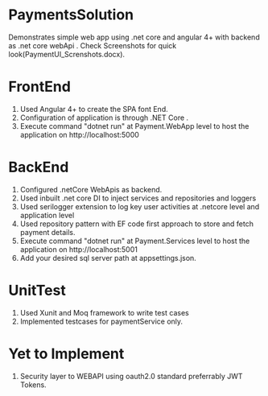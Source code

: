 # PaymentsSolution
Demonstrates simple web app using .net core  and angular 4+ with backend as .net core webApi . Check Screenshots for quick look(PaymentUI_Screnshots.docx).
# FrontEnd
1. Used Angular 4+ to create the SPA font End.
2. Configuration of application is through .NET Core .
3. Execute command "dotnet run" at Payment.WebApp level to host the application on http://localhost:5000
# BackEnd
1. Configured .netCore WebApis as backend.
2. Used inbuilt .net core DI to inject services and repositories and loggers
3. Used serilogger extension to log key user activities at .netcore level and application level
4. Used repository pattern with EF code first approach to store and fetch payment details.
5. Execute command "dotnet run" at Payment.Services level to host the application on http://localhost:5001
6. Add your desired sql server path at appsettings.json.
# UnitTest
1. Used Xunit and Moq framework to write test cases
2. Implemented testcases for paymentService only.
# Yet to Implement
1. Security layer to WEBAPI using oauth2.0 standard preferrably JWT Tokens.


